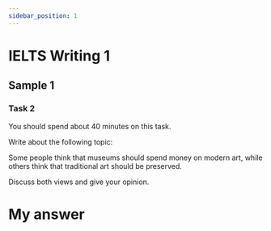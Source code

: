 ```yaml
---
sidebar_position: 1
---
```


# IELTS Writing 1

## Sample 1

### Task 2

You should spend about 40 minutes on this task.

Write about the following topic:

Some people think that museums should spend money on modern art, while others think that traditional art should be preserved.

Discuss both views and give your opinion.


# My answer